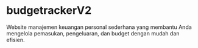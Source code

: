# budgetrackerV2
Website manajemen keuangan personal sederhana yang membantu Anda mengelola pemasukan, pengeluaran, dan budget dengan mudah dan efisien.
